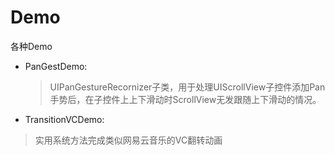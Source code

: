 # Demo
各种Demo


* PanGestDemo:       
  >UIPanGestureRecornizer子类，用于处理UIScrollView子控件添加Pan手势后，在子控件上上下滑动时ScrollView无发跟随上下滑动的情况。


* TransitionVCDemo:
>实用系统方法完成类似网易云音乐的VC翻转动画
